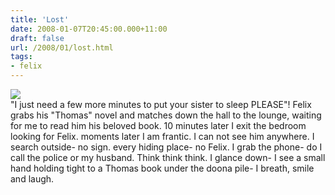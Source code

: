 ```yaml
---
title: 'Lost'
date: 2008-01-07T20:45:00.000+11:00
draft: false
url: /2008/01/lost.html
tags: 
- felix
---
```


[![](http://bp3.blogger.com/_i63U3ulGoC4/R4H4xxTlvcI/AAAAAAAAABM/1843OeDWA8I/s320/IMG_9345.JPG)](http://bp3.blogger.com/_i63U3ulGoC4/R4H4xxTlvcI/AAAAAAAAABM/1843OeDWA8I/s1600-h/IMG_9345.JPG)  
"I just need a few more minutes to put your sister to sleep PLEASE"! Felix grabs his "Thomas" novel and matches down the hall to the lounge, waiting for me to read him his beloved book. 10 minutes later I exit the bedroom looking for Felix. moments later I am frantic. I can not see him anywhere. I search outside- no sign. every hiding place- no Felix. I grab the phone- do I call the police or my husband. Think think think. I glance down- I see a small hand holding tight to a Thomas book under the doona pile- I breath, smile and laugh.